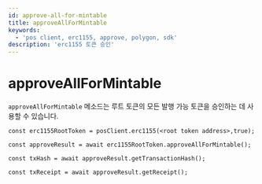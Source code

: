 ```yaml
---
id: approve-all-for-mintable
title: approveAllForMintable
keywords:
  - 'pos client, erc1155, approve, polygon, sdk'
description: 'erc1155 토큰 승인'
---
```


# approveAllForMintable

`approveAllForMintable` 메소드는 루트 토큰의 모든 발행 가능 토큰을 승인하는 데 사용할 수 있습니다.

```
const erc1155RootToken = posClient.erc1155(<root token address>,true);

const approveResult = await erc1155RootToken.approveAllForMintable();

const txHash = await approveResult.getTransactionHash();

const txReceipt = await approveResult.getReceipt();

```
